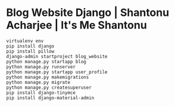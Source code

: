 # Blog Website Django | Shantonu Acharjee | It's Me Shantonu

`virtualenv env` <br>
`pip install django` <br>
`pip install pillow` <br>
`django-admin startproject blog_website` <br>
`python manage.py startapp blog` <br>
`python manage.py runserver` <br>
`python manage.py startapp user_profile` <br>
`python manage.py makemigrations` <br>
`python manage.py migrate` <br>
`python manage.py createsuperuser` <br>
`pip install django-tinymce` <br>
`pip install django-material-admin` <br>